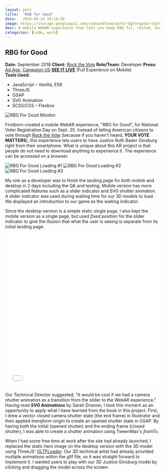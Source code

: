 ```yaml
---
layout: post
title:  "RGB for Good"
date:   2018-09-24 19:18:20
image: https://storage.googleapis.com/codeandfood/work/rbgforgood/rbgforgood_thumbnail.jpg
desc: A mobile WebAR experience that lets you keep RBG fit, rested, and on top of her game so she can keep going for years to come.
categories: [code, work]
---
```


<div class="project-description">
	<h2>RBG for Good</h2>
	<div class="desc">
		<span><strong>Date:</strong> September 2018</span>
		<span><strong>Client:</strong> <a href="https://www.rockthevote.org/" target="_blank">Rock the Vote</a></span>
		<span><strong>Role/Team:</strong> Developer</span>
		<span><strong>Press:</strong> <a href="https://adage.com/creativity/work/firstborn-rbg-good/949431" target="_blank">Ad Age</a>, <a href="https://www.campaignlive.com/article/firstborn-creates-ruth-bader-ginsburg-webar-experience/1494018" target="_blank">Campaign US</a></span>
		<span><strong><a href="https://rbgforgood.com/" target="_blank">SEE IT LIVE</a></strong> (Full Experience on Mobile)</span>
	</div>
	<div class="desc">
		<span><strong>Tools Used:</strong></span>
		<ul>
			<li>JavaScript &ndash; Vanilla, ES6</li>
			<li>ThreeJS</li>
			<li>GSAP</li>
			<li>SVG Animation</li>
			<li>SCSS/CSS &ndash; Flexbox</li>
		</ul>
	</div>
</div>

<div class="project-image">
	<img class="is--no-border" src="https://storage.googleapis.com/codeandfood/work/rbgforgood/rbgforgood.png" alt="RBG For Good Monitor" />
</div>

<p>Firstborn created a mobile WebAR experience, "RBG for Good", for National Voter Registration Day on Sept. 25. Instead of telling American citizens to vote through <a href="https://www.rockthevote.org/" target="_blank">Rock the Vote</a> (because if you haven't heard, <strong>YOUR VOTE MATTERS</strong>), this experience lets users to have Justice Ruth Bader Ginsburg right from their smartphone. What is unique about this AR project is that people do not need to download anything to experience it. The experience can be accessed on a browser.</p>

<div class="project-image project-image--3">
	<img src="https://storage.googleapis.com/codeandfood/work/rbgforgood/rbgforgood_loading_01.png" alt="RBG For Good Loading #1" />
	<img src="https://storage.googleapis.com/codeandfood/work/rbgforgood/rbgforgood_loading_02.png" alt="RBG For Good Loading #2" />
	<img src="https://storage.googleapis.com/codeandfood/work/rbgforgood/rbgforgood_loading_03.png" alt="RBG For Good Loading #3" />
</div>

<p>My role as a developer was to finish the landing page for both mobile and desktop in 2 days including the QA and testing. Mobile version has more complicated features such as a slider indicator and SVG shutter animation. A slider indicator was used during waiting time for our 3D models to load. We displayed an introduction to our game as the waiting indicator.</p>

<p>Since the desktop version is a simple static single page, I also kept the mobile version as a single page, but used <i>fixed</i> position for the slider indicator to give the illusion that what the user is seeing is separate from its initial landing page.</p>

<div class="project-image">
	<iframe height='500' scrolling='no' title='Shutter Animation' src='//codepen.io/jeesunikim/embed/PyJNXq/?height=500&theme-id=0&default-tab=js,result' frameborder='no' allowtransparency='true' allowfullscreen='true' style='width: 100%;'>See the Pen <a href='https://codepen.io/jeesunikim/pen/PyJNXq/'>Shutter Animation</a> by Jeesun Kim (<a href='https://codepen.io/jeesunikim'>@jeesunikim</a>) on <a href='https://codepen.io'>CodePen</a>.
	</iframe>
</div>

<p>Our Technical Director suggested, "It would be cool if we had a camera shutter animation as a transition from the slider to the WebAR experience." Having read <i><strong>SVG Animations</strong></i> by Sarah Drasner, I took this moment as an opportunity to apply what I have learned from the book in this project. First, I drew a vector closed camera shutter state (the end frame) in Illustrator and then applied <i>transform-origin</i> to create an opened shutter state in GSAP. By having both the initial (opened shutter) and the ending frame (closed shutter), I was able to create a shutter animation using TweenMax's <i>fromTo</i>.</p>

<p>When I had some free time at work after the site had already launched, I replaced the static hero image on the desktop version with the 3D model using ThreeJS' <a href="https://threejs.org/docs/#examples/loaders/GLTFLoader" target="_blank">GLTFLoader</a>. Our 3D technical artist had already provided multiple animations within the gltf file, so it was straight forward to implement it. I wanted users to play with our 3D Justice Ginsburg model by clicking and dragging the model across the screen.</p>